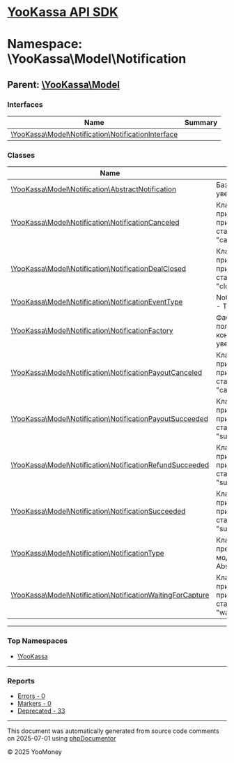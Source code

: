 # [YooKassa API SDK](../home.md)

# Namespace: \YooKassa\Model\Notification

## Parent: [\YooKassa\Model](../namespaces/yookassa-model.md)

### Interfaces

| Name | Summary |
| ---- | ------- |
| [\YooKassa\Model\Notification\NotificationInterface](../classes/YooKassa-Model-Notification-NotificationInterface.md) |  |

### Classes

| Name | Summary |
| ---- | ------- |
| [\YooKassa\Model\Notification\AbstractNotification](../classes/YooKassa-Model-Notification-AbstractNotification.md) | Базовый класс уведомлений. |
| [\YooKassa\Model\Notification\NotificationCanceled](../classes/YooKassa-Model-Notification-NotificationCanceled.md) | Класс объекта, присылаемого API при изменении статуса платежа на &quot;canceled&quot;. |
| [\YooKassa\Model\Notification\NotificationDealClosed](../classes/YooKassa-Model-Notification-NotificationDealClosed.md) | Класс объекта, присылаемого API при изменении статуса сделки на &quot;closed&quot;. |
| [\YooKassa\Model\Notification\NotificationEventType](../classes/YooKassa-Model-Notification-NotificationEventType.md) | NotificationEventType - Тип уведомления. |
| [\YooKassa\Model\Notification\NotificationFactory](../classes/YooKassa-Model-Notification-NotificationFactory.md) | Фабрика для получения конкретного объекта уведомления. |
| [\YooKassa\Model\Notification\NotificationPayoutCanceled](../classes/YooKassa-Model-Notification-NotificationPayoutCanceled.md) | Класс объекта, присылаемого API при изменении статуса выплаты на &quot;canceled&quot;. |
| [\YooKassa\Model\Notification\NotificationPayoutSucceeded](../classes/YooKassa-Model-Notification-NotificationPayoutSucceeded.md) | Класс объекта, присылаемого API при изменении статуса выплаты на &quot;succeeded&quot;. |
| [\YooKassa\Model\Notification\NotificationRefundSucceeded](../classes/YooKassa-Model-Notification-NotificationRefundSucceeded.md) | Класс объекта, присылаемого API при изменении статуса возврата на &quot;succeeded&quot;. |
| [\YooKassa\Model\Notification\NotificationSucceeded](../classes/YooKassa-Model-Notification-NotificationSucceeded.md) | Класс объекта, присылаемого API при изменении статуса платежа на &quot;succeeded&quot;. |
| [\YooKassa\Model\Notification\NotificationType](../classes/YooKassa-Model-Notification-NotificationType.md) | Класс, представляющий модель AbstractEnum. |
| [\YooKassa\Model\Notification\NotificationWaitingForCapture](../classes/YooKassa-Model-Notification-NotificationWaitingForCapture.md) | Класс объекта, присылаемого API при изменении статуса платежа на &quot;waiting_for_capture&quot;. |

---

### Top Namespaces

* [\YooKassa](../namespaces/yookassa.md)

---

### Reports
* [Errors - 0](../reports/errors.md)
* [Markers - 0](../reports/markers.md)
* [Deprecated - 33](../reports/deprecated.md)

---

This document was automatically generated from source code comments on 2025-07-01 using [phpDocumentor](http://www.phpdoc.org/)

&copy; 2025 YooMoney